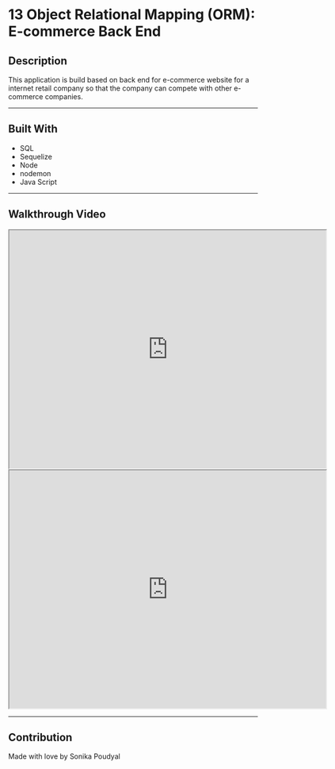 # 13 Object Relational Mapping (ORM): E-commerce Back End

## Description
This application is build based on back end for e-commerce website for a internet retail company so that the company can compete with other e-commerce companies. 

---

## Built With
* SQL
* Sequelize
* Node
* nodemon
* Java Script
---

## Walkthrough Video
<iframe src="https://drive.google.com/file/d/1GqdxdPXrGFQlQntjssTrtvOaIHJtr5WJ/preview" width="640" height="480"></iframe>

<iframe src="https://drive.google.com/file/d/1s0UQ61RJ35bSNLk7Ap85_t9e-14PeKTs/preview" width="640" height="480"></iframe>

---

## Contribution
Made with love by Sonika Poudyal

